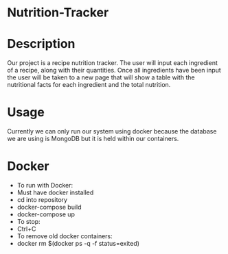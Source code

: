 # Nutrition-Tracker

# Description
Our project is a recipe nutrition tracker. The user will input each ingredient of a recipe, along with their quantities. Once all ingredients have been input the user will be taken to a new page that will show a table with the nutritional facts for each ingredient and the total nutrition. 

# Usage
Currently we can only run our system using docker because the database we are using is MongoDB but it is held within our containers. 

# Docker
- To run with Docker:
- Must have docker installed
- cd into repository
- docker-compose build
- docker-compose up
- To stop:
- Ctrl+C
- To remove old docker containers:
- docker rm $(docker ps -q -f status=exited)
